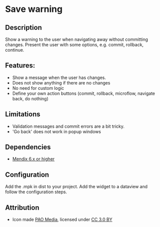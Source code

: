 Save warning
=============

## Description
Show a warning to the user when navigating away without committing changes.
Present the user with some options, e.g. commit, rollback, continue.

## Features:
- Show a message when the user has changes.
- Does not show anything if there are no changes
- No need for custom logic
- Define your own action buttons (commit, rollback, microflow, navigate back, do nothing)

## Limitations
- Validation messages and commit errors are a bit tricky.
- 'Go back' does not work  in popup windows

## Dependencies

- [Mendix 6.x or higher](https://appstore.mendix.com/)

## Configuration

Add the .mpk in dist to your project.
Add the widget to a dataview and follow the configuration steps.

## Attribution
- Icon made [PAO Media](https://www.iconfinder.com/paomedia), licensed under [CC 3.0 BY](https://creativecommons.org/licenses/by/3.0/legalcode)